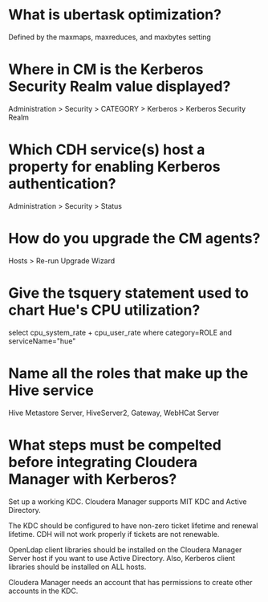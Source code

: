 # What is ubertask optimization?

Defined by the maxmaps, maxreduces, and maxbytes setting

# Where in CM is the Kerberos Security Realm value displayed?

Administration > Security > CATEGORY > Kerberos > Kerberos Security Realm

# Which CDH service(s) host a property for enabling Kerberos authentication?

Administration > Security > Status

# How do you upgrade the CM agents?

Hosts > Re-run Upgrade Wizard

# Give the tsquery statement used to chart Hue's CPU utilization?

select cpu_system_rate + cpu_user_rate where category=ROLE and serviceName="hue"

# Name all the roles that make up the Hive service

Hive Metastore Server, HiveServer2, Gateway, WebHCat Server

# What steps must be compelted before integrating Cloudera Manager with Kerberos?

Set up a working KDC. Cloudera Manager supports MIT KDC and Active Directory.

The KDC should be configured to have non-zero ticket lifetime and renewal lifetime. CDH will not work properly if tickets are not renewable.

OpenLdap client libraries should be installed on the Cloudera Manager Server host if you want to use Active Directory. Also, Kerberos client libraries should be installed on ALL hosts.

Cloudera Manager needs an account that has permissions to create other accounts in the KDC.
